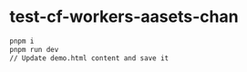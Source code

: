 # test-cf-workers-aasets-chan

```bash
pnpm i
pnpm run dev
// Update demo.html content and save it
```
